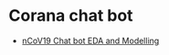# Corana chat bot 

- [nCoV19 Chat bot EDA and Modelling](https://nbviewer.jupyter.org/github/bilha-analytics/es_services/blob/a4172244de41c036236cc07dbc02dd6afe7982a9/faq_chat_bot/notebooks/nCoV-19_faq_chat_bot.ipynb)